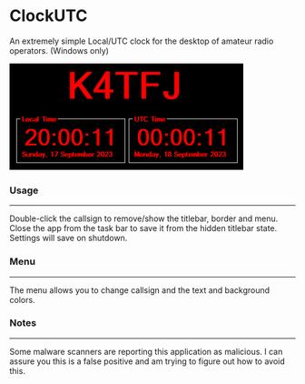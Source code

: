 # ClockUTC

An extremely simple Local/UTC clock for the desktop of amateur radio operators. (Windows only)

![Snapshot of ClockUTC](ClockUTC_snapshot.png?raw=true)

### Usage
---
Double-click the callsign to remove/show the titlebar, border and menu.
Close the app from the task bar to save it from the hidden titlebar state.
Settings will save on shutdown.

 
### Menu
---
The menu allows you to change callsign and the text and background colors.

### Notes
---
Some malware scanners are reporting this application as malicious. I can assure you this is a false positive and 
am trying to figure out how to avoid this. 
